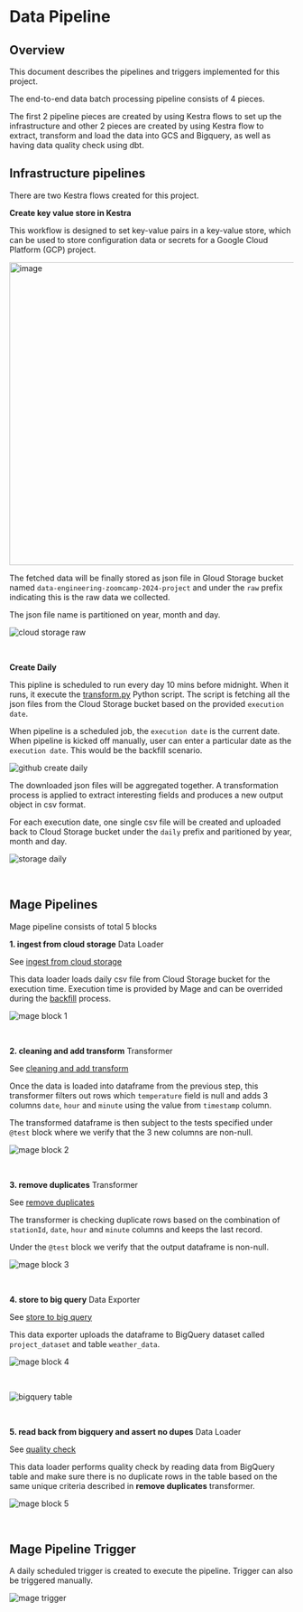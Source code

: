 # Data Pipeline

## Overview

This document describes the pipelines and triggers implemented for this project.

The end-to-end data batch processing pipeline consists of 4 pieces.

The first 2 pipeline pieces are created by using Kestra flows to set up the infrastructure and other 2 pieces are created by using Kestra flow to extract, transform and load the data into GCS and Bigquery, as well as having data quality check using dbt.


## Infrastructure pipelines

There are two Kestra flows created for this project.

**Create key value store in Kestra**

This workflow is designed to set key-value pairs in a key-value store, which can be used to store configuration data or secrets for a Google Cloud Platform (GCP) project.

<img width="536" alt="image" src="https://github.com/user-attachments/assets/9f2ca265-b2ba-4ab6-a814-fdd26d571b03" />



The fetched data will be finally stored as json file in Gloud Storage bucket named `data-engineering-zoomcamp-2024-project` and under the `raw` prefix indicating this is the raw data we collected.

The json file name is partitioned on year, month and day.

![cloud storage raw](./storage_raw.png)


<br>

**Create Daily**

This pipline is scheduled to run every day 10 mins before midnight. When it runs, it execute the [transform.py](../src/transform.py) Python script. The script is fetching all the json files from the Cloud Storage bucket based on the provided `execution date`.

When pipeline is a scheduled job, the `execution date` is the current date. When pipeline is kicked off manually, user can enter a particular date as the `execution date`. This would be the backfill scenario.

![github create daily](./github_create_daily.png)

The downloaded json files will be aggregated together. A transformation process is applied to extract interesting fields and produces a new output object in csv format.

For each execution date, one single csv file will be created and uploaded back to Cloud Storage bucket under the `daily` prefix and paritioned by year, month and day.

![storage daily](./storage_daily.png)


<br>

## Mage Pipelines

Mage pipeline consists of total 5 blocks

**1. ingest from cloud storage** Data Loader

See [ingest from cloud storage](../mage/data-engineering-zoomcamp-2024-project/data_loaders/ingest_from_cloud_storage.py)


This data loader loads daily csv file from Cloud Storage bucket for the execution time. Execution time is provided by Mage and can be overrided during the [backfill](./backfill.md) process.


![mage block 1](./mage_block_1.png)


<br>

**2. cleaning and add transform** Transformer

See [cleaning and add transform](../mage/data-engineering-zoomcamp-2024-project/transformers/cleaning_and_add__transform.py)


Once the data is loaded into dataframe from the previous step, this transformer filters out rows which `temperature` field is null and adds 3 columns `date`, `hour` and `minute` using the value from `timestamp` column.

The transformed dataframe is then subject to the tests specified under `@test` block where we verify that the 3 new columns are non-null.


![mage block 2](./mage_block_2.png)


<br>

**3. remove duplicates** Transformer

See [remove duplicates](../mage/data-engineering-zoomcamp-2024-project/transformers/remove_duplicates.py)

The transformer is checking duplicate rows based on the combination of `stationId`, `date`, `hour` and `minute` columns and keeps the last record.

Under the `@test` block we verify that the output dataframe is non-null.


![mage block 3](./mage_block_3.png)

<br>


**4. store to big query** Data Exporter

See [store to big query](../mage/data-engineering-zoomcamp-2024-project/data_exporters/store_to_big_query.py)


This data exporter uploads the dataframe to BigQuery dataset called `project_dataset` and table `weather_data`.


![mage block 4](./mage_block_4.png)

<br>

![bigquery table](./bigquery_table.png)

<br>


**5. read back from bigquery and assert no dupes** Data Loader

See [quality check](../mage/data-engineering-zoomcamp-2024-project/data_loaders/read_back_from_bigquery_and_assert_no_dupes.py)


This data loader performs quality check by reading data from BigQuery table and make sure there is no duplicate rows in the table based on the same unique criteria described in **remove duplicates** transformer.


![mage block 5](./mage_block_5.png)


<br>

## Mage Pipeline Trigger

A daily scheduled trigger is created to execute the pipeline. Trigger can also be triggered manually.


![mage trigger](./mage_trigger.png)



